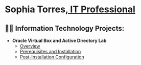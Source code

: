 <h1>Sophia Torres,<a href="https://linkedin.com/in/lsophia-torres-/"> IT Professional</a></h1>

<h2>👨‍💻 Information Technology Projects:</h2>

- <b> Oracle Virtual Box and Active Directory Lab</b>
  - [Overview](https://github.com/Sophia-Torres/ActiveDirectoryOverview)
  - [Prerequisites and Installation](https://github.com/Sophia-Torres/VirtualBox-prereqs)
  - [Post-Installation Configuration](https://github.com/Sophia-Torres/VirtualBox-postinstall)
 


[linkedin]: https://linkedin.com/in/Josh
